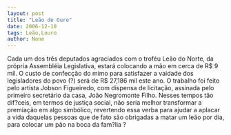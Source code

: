 ```yaml
---
layout: post
title: "Leão de Ouro"
date: 2006-12-10
tags: Leão,Louro
author: None
---
```

Cada um dos três deputados agraciados com o troféu Leão do Norte, da própria Assembléia Legislativa,
 estará colocando a mão em cerca de R$ 9 mil. 
O custo de confecção do mimo para satisfazer a vaidade dos legisladores do povo (?) será de R$ 27,186 mil este ano. 
O trabalho foi feito pelo artista Jobson Figueiredo, com dispensa de licitação, assinada pelo primeiro secretário da casa, João Negromonte Filho.
Nesses tempos tão dif?ceis, em termos de justiça social, não seria melhor transformar a premiação em algo simbólico, revertendo essa verba para ajudar a aplacar a vida daquelas pessoas que de fato são obrigadas a matar um leão por dia, para colocar um pão na boca da fam?lia ? 